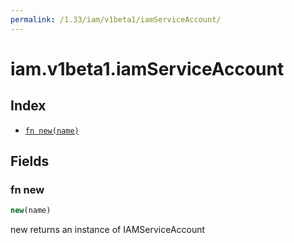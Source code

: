 ```yaml
---
permalink: /1.33/iam/v1beta1/iamServiceAccount/
---
```


# iam.v1beta1.iamServiceAccount



## Index

* [`fn new(name)`](#fn-new)

## Fields

### fn new

```ts
new(name)
```

new returns an instance of IAMServiceAccount